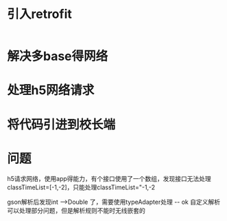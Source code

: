 # 引入retrofit
```groovy

```


# 解决多base得网络


# 处理h5网络请求


# 将代码引进到校长端


# 问题
h5请求网络，使用app得能力，有个接口使用了一个数组，发现接口无法处理classTimeList=[-1,-2]，只能处理classTimeList="-1,-2

gson解析后发现int -->Double 了，需要使用typeAdapter处理 -- ok
自定义解析可以处理部分问题，但是解析规则不能时无线嵌套的
